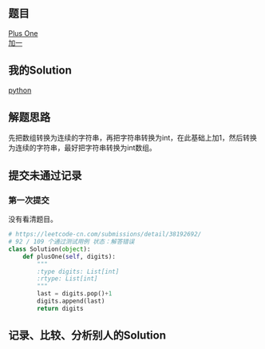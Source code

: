 ## 题目

[Plus One](https://leetcode.com/problems/plus-one/) <br />[加一](https://leetcode-cn.com/problems/plus-one/)

## 我的Solution

[python](../66/66_plus_one.py)

## 解题思路

先把数组转换为连续的字符串，再把字符串转换为int，在此基础上加1，然后转换为连续的字符串，最好把字符串转换为int数组。

## 提交未通过记录

### 第一次提交

没有看清题目。
```python
# https://leetcode-cn.com/submissions/detail/38192692/
# 92 / 109 个通过测试用例 状态：解答错误
class Solution(object):
    def plusOne(self, digits):
        """
        :type digits: List[int]
        :rtype: List[int]
        """
        last = digits.pop()+1
        digits.append(last)
        return digits
```

## 记录、比较、分析别人的Solution
